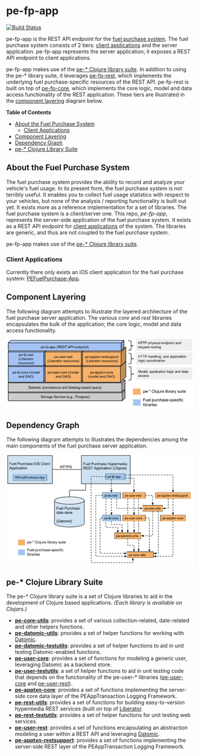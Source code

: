 # pe-fp-app

[![Build Status](https://travis-ci.org/evanspa/pe-fp-app.svg)](https://travis-ci.org/evanspa/pe-fp-app)

pe-fp-app is the REST API endpoint for the [fuel purchase system](#about-the-fuel-purchase-system).  The fuel
purchase system consists of 2 tiers:
[client applications](#client-applications) and the server application.
pe-fp-app represents the server application; it exposes a REST API endpoint to
client applications.

pe-fp-app makes use of the [pe-* Clojure library suite](#pe--clojure-library-suite).  In addition to using the pe-* library suite, it leverages [pe-fp-rest](https://github.com/evanspa/pe-fp-rest), which implements the underlying fuel purchase-specific resources of the REST API.  pe-fp-rest is built on top of [pe-fp-core](https://github.com/evanspa/pe-fp-core), which implements the core logic, model and data access functionality of the REST application.  These tiers are illustrated in the [component layering](#component-layering) diagram below.

<!-- START doctoc generated TOC please keep comment here to allow auto update -->
<!-- DON'T EDIT THIS SECTION, INSTEAD RE-RUN doctoc TO UPDATE -->
**Table of Contents**

- [About the Fuel Purchase System](#about-the-fuel-purchase-system)
  - [Client Applications](#client-applications)
- [Component Layering](#component-layering)
- [Dependency Graph](#dependency-graph)
- [pe-* Clojure Library Suite](#pe--clojure-library-suite)

<!-- END doctoc generated TOC please keep comment here to allow auto update -->

## About the Fuel Purchase System

The fuel purchase system provides the ability to record and analyze your vehicle's fuel usage.  In its present form, the fuel purchase system is not terribly useful.  It enables you to collect fuel usage statistics with respect to your vehicles, but none of the analysis / reporting functionality is built out yet.  It exists more as a reference implementation for a set of libraries.
The fuel purchase system is a client/server one.  This repo, *pe-fp-app*,
represents the server-side application of the fuel purchase system.  It exists
as a REST API endpoint for [client applications](#client-applications) of the
system.  The libraries are generic, and thus are not coupled to the fuel
purchase system.

pe-fp-app makes use of the [pe-* Clojure library suite](#pe--clojure-library-suite).

### Client Applications

Currently there only exists an iOS client application for the fuel purchase
system: [PEFuelPurchase-App](https://github.com/evanspa/PEFuelPurchase-App).

## Component Layering

The following diagram attempts to illustrate the layered architecture of the
fuel purchase server application.  The various *core* and *rest* libraries
encapsulates the bulk of the application; the core logic, model and data access
functionality.

<img
src="https://github.com/evanspa/pe-fp-app/raw/master/drawings/pe-fp-app-Component-Layers.png">

## Dependency Graph

The following diagram attempts to illustrates the dependencies among the main
components of the fuel purchase server application.

<img
src="https://github.com/evanspa/pe-fp-app/raw/master/drawings/pe-fp-app-Dependency-Graph.png">

## pe-* Clojure Library Suite
The pe-* Clojure library suite is a set of Clojure libraries to aid in the
development of Clojure based applications.
*(Each library is available on Clojars.)*
+ **[pe-core-utils](https://github.com/evanspa/pe-core-utils)**: provides a set
  of various collection-related, date-related and other helpers functions.
+ **[pe-datomic-utils](https://github.com/evanspa/pe-datomic-utils)**: provides
  a set of helper functions for working with [Datomic](https://www.datomic.com).
+ **[pe-datomic-testutils](https://github.com/evanspa/pe-datomic-testutils)**: provides
  a set of helper functions to aid in unit testing Datomic-enabled functions.
+ **[pe-user-core](https://github.com/evanspa/pe-user-core)**: provides
  a set of functions for modeling a generic user, leveraging Datomic as a
  backend store.
+ **[pe-user-testutils](https://github.com/evanspa/pe-user-testutils)**: a set of helper functions to aid in unit testing
code that depends on the functionality of the pe-user-* libraries
([pe-user-core](https://github.com/evanspa/pe-user-core) and [pe-user-rest](https://github.com/evanspa/pe-user-rest)).
+ **[pe-apptxn-core](https://github.com/evanspa/pe-apptxn-core)**: provides a
  set of functions implementing the server-side core data layer of the
  PEAppTransaction Logging Framework.
+ **[pe-rest-utils](https://github.com/evanspa/pe-rest-utils)**: provides a set
  of functions for building easy-to-version hypermedia REST services (built on
  top of [Liberator](http://clojure-liberator.github.io/liberator/).
+ **[pe-rest-testutils](https://github.com/evanspa/pe-rest-testutils)**: provides
  a set of helper functions for unit testing web services.
+ **[pe-user-rest](https://github.com/evanspa/pe-user-rest)**: provides a set of
  functions encapsulating an abstraction modeling a user within a REST API
  and leveraging [Datomic](http://www.datomic.com).
+ **[pe-apptxn-restsupport](https://github.com/evanspa/pe-apptxn-restsupport)**:
  provides a set of functions implementing the server-side REST layer of the
  PEAppTransaction Logging Framework.
